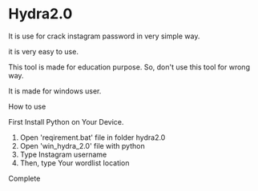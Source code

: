 # Hydra2.0
It is use for crack instagram password in very simple way.

it is very easy to use.

This tool is made for education purpose. So, don't use this tool for wrong way.

It is made for windows user.

How to use

First Install Python on Your Device.

1. Open 'reqirement.bat' file in folder hydra2.0
2. Open 'win_hydra_2.0' file with python
3. Type Instagram username
4. Then, type Your wordlist location

Complete
